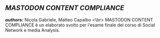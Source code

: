 ## ***MASTODON CONTENT COMPLIANCE***
***authors:*** Nicola Gabriele, Matteo Capalbo <\br>
MASTODON CONTENT COMPLIANCE è un elaborato svolto per l'esame finale del corso di Social Network e media Analysis.

